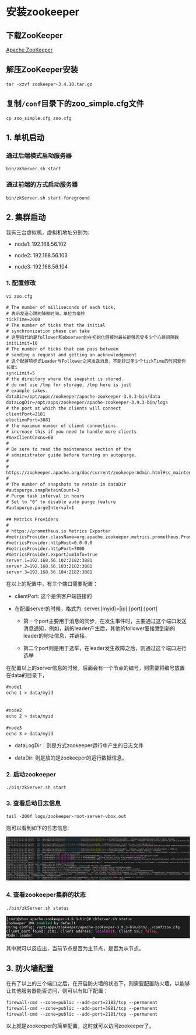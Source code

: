 # 安装zookeeper

## 下载ZooKeeper

[Apache ZooKeeper](https://zookeeper.apache.org/releases.html)

## 解压ZooKeeper安装

```shell
tar -xzvf zookeeper-3.4.10.tar.gz
```

## 复制`/conf`目录下的zoo_simple.cfg文件

```shell
cp zoo_simple.cfg zoo.cfg
```

## 1. 单机启动

### 通过后端模式启动服务器

```shell
bin/zkServer.sh start
```

### 通过前端的方式启动服务器

```shell
bin/zkServer.sh start-foreground
```

## 2. 集群启动

我有三台虚拟机，虚拟机地址分别为:

- node1: 192.168.56.102

- node2: 192.168.56.103

- node3: 192.168.56.104

### 1. 配置修改

```shell
vi zoo.cfg
```

```properties
# The number of milliseconds of each tick,
# 表示发送心跳的降额时间，单位为毫秒
tickTime=2000
# The number of ticks that the initial
# synchronization phase can take
# 这里指代的是follower和observer的在初始化链接时最长能够忍受多少个心跳间隔数
initLimit=10
# The number of ticks that can pass between
# sending a request and getting an acknowledgement
# 这个配置项标识Leader与Follower之间发送消息，不能抄过多少个tickTime的时间爱你长度i
syncLimit=5
# the directory where the snapshot is stored.
# do not use /tmp for storage, /tmp here is just
# example sakes.
dataDir=/opt/apps/zookeeper/apache-zookeeper-3.9.3-bin/data
dataLogDir=/opt/apps/zookeeper/apache-zookeeper-3.9.3-bin/logs
# the port at which the clients will connect
clientPort=2181
electionPort=3881
# the maximum number of client connections.
# increase this if you need to handle more clients
#maxClientCnxns=60
#
# Be sure to read the maintenance section of the
# administrator guide before turning on autopurge.
#
# https://zookeeper.apache.org/doc/current/zookeeperAdmin.html#sc_maintenance
#
# The number of snapshots to retain in dataDir
#autopurge.snapRetainCount=3
# Purge task interval in hours
# Set to "0" to disable auto purge feature
#autopurge.purgeInterval=1

## Metrics Providers
#
# https://prometheus.io Metrics Exporter
#metricsProvider.className=org.apache.zookeeper.metrics.prometheus.PrometheusMetricsProvider
#metricsProvider.httpHost=0.0.0.0
#metricsProvider.httpPort=7000
#metricsProvider.exportJvmInfo=true
server.1=192.168.56.102:2182:3881
server.2=192.168.56.103:2182:3881
server.3=192.168.56.104:2182:3881
```

在以上的配置中，有三个端口需要配置：

- clientPort: 这个是供客户端链接的

- 在配置server的时候，格式为: server.[myid]=[ip]:[port]:[port]
  
  - 第一个port主要用于消息的同步，在发生事件时，主要通过这个端口发送消息通知，例如，新的leader产生后，其他的follower要接受到新的leader的地址信息，并链接。
  
  - 第二个port则是用于选举，在leader发生故障之后，则通过这个端口进行选举

在配置以上的server信息的时候，后面会有一个节点的编号，则需要将编号放置在data的目录下，

```shell
#node1
echo 1 > data/myid


#node2
echo 2 > data/myid

#node3
echo 3 > data/myid
```

- dataLogDir：则是方式zookeeper运行中产生的日志文件

- dataDir: 则是放的是zookeeper的运行数据信息。

### 2. 启动zookeeper

```shell
./bin/zkServer.sh start
```

### 3. 查看启动日志信息

```shell
tail -200f logs/zookeeper-root-server-vbox.out
```

则可以看到如下的日志信息:

![](../../assets/2024-11-20-14-38-37-image.png)

### 4. 查看zookeeper集群的状态

```shell
./bin/zkServer.sh status
```

![](../../assets/2024-11-20-14-39-30-image.png)

其中就可以反应出，当前节点是否为主节点，是否为从节点。

## 3. 防火墙配置

在有了以上的三个端口之后，在开启防火墙的状态下，则需要配置防火墙，以能够让其他服务器能否访问，则可以有如下配置：

```shell
firewall-cmd --zone=public --add-port=2182/tcp --permanent
firewall-cmd --zone=public --add-port=3881/tcp --permanent
firewall-cmd --zone=public --add-port=2181/tcp --permanent
```

以上就是zookeeper的简单配置，这时就可以访问zookeeper了。
